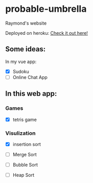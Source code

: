 # probable-umbrella
Raymond's website

Deployed on heroku: [Check it out here!](http://probabe-umbrella.herokuapp.com)

## Some ideas:
In my vue app:
- [X] Sudoku
- [ ] Online Chat App

## In this web app:
### Games
- [X] tetris game

### Visulization
- [X] insertion sort
- [ ] Merge Sort
- [ ] Bubble Sort
- [ ] Heap Sort


